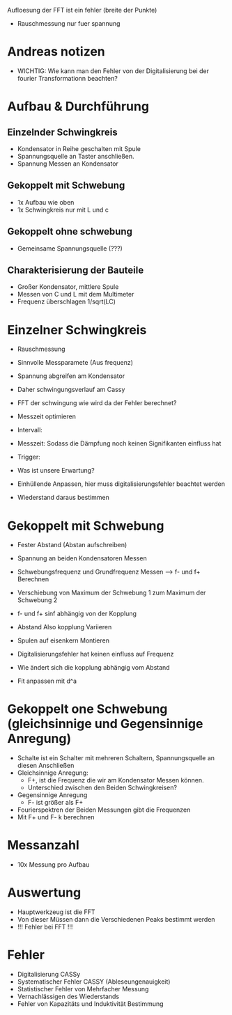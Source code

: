 Aufloesung der FFT ist ein fehler (breite der Punkte)
- Rauschmessung nur fuer spannung
# Andreas notizen
- WICHTIG: Wie kann man den Fehler von der Digitalisierung bei der fourier Transformationn beachten?


# Aufbau & Durchführung

## Einzelnder Schwingkreis
- Kondensator in Reihe geschalten mit Spule
- Spannungsquelle an Taster anschließen.
- Spannung Messen an Kondensator

## Gekoppelt mit Schwebung
- 1x Aufbau wie oben
- 1x Schwingkreis nur mit L und c

## Gekoppelt ohne schwebung
- Gemeinsame Spannungsquelle (???)

## Charakterisierung der Bauteile

- Großer Kondensator, mittlere Spule
- Messen von C und L mit dem Multimeter
- Frequenz überschlagen 1/sqrt(LC)

# Einzelner Schwingkreis
- Rauschmessung

- Sinnvolle Messparamete (Aus frequenz)
- Spannung abgreifen am Kondensator
- Daher schwingungsverlauf am Cassy
- FFT der schwingung wie wird da der Fehler berechnet?
- Messzeit optimieren
- Intervall:
- Messzeit: Sodass die Dämpfung noch keinen Signifikanten einfluss hat
- Trigger:
- Was ist unsere Erwartung?

- Einhüllende Anpassen, hier muss digitalisierungsfehler beachtet werden
- Wiederstand daraus bestimmen


# Gekoppelt mit Schwebung
- Fester Abstand (Abstan aufschreiben)
- Spannung an beiden Kondensatoren Messen
- Schwebungsfrequenz und Grundfrequenz Messen --> f- und f+ Berechnen
- Verschiebung von Maximum der Schwebung 1 zum Maximum der Schwebung 2
- f- und f+ sinf abhängig von der Kopplung
- Abstand Also kopplung Variieren
- Spulen auf eisenkern Montieren

- Digitalisierungsfehler hat keinen einfluss auf Frequenz
- Wie ändert sich die kopplung abhängig vom Abstand
- Fit anpassen mit d^a


# Gekoppelt one Schwebung (gleichsinnige und Gegensinnige Anregung)
- Schalte ist ein Schalter mit mehreren Schaltern, Spannungsquelle an diesen Anschließen
- Gleichsinnige Anregung:
    - F+, ist die Frequenz die wir am Kondensator Messen können.
    - Unterschied zwischen den Beiden Schwingkreisen?
- Gegensinnige Anregung
    - F- ist größer als F+
- Fourierspektren der Beiden Messungen gibt die Frequenzen
- Mit F+ und F- k berechnen

# Messanzahl
- 10x Messung pro Aufbau

# Auswertung
- Hauptwerkzeug ist die FFT
- Von dieser Müssen dann die Verschiedenen Peaks bestimmt werden
- !!! Fehler bei FFT !!!

# Fehler
- Digitalisierung CASSy
- Systematischer Fehler CASSY (Ableseungenauigkeit)
- Statistischer Fehler von Mehrfacher Messung
- Vernachlässigen des Wiederstands
- Fehler von Kapazitäts und Induktivität Bestimmung

